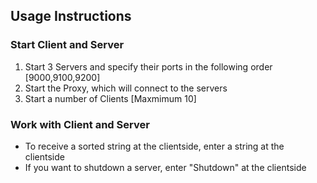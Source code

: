 ## Usage Instructions

### Start Client and Server

1. Start 3 Servers and specify their ports in the following order [9000,9100,9200]
2. Start the Proxy, which will connect to the servers
3. Start a number of Clients [Maxmimum 10]

### Work with Client and Server

* To receive a sorted string at the clientside, enter a string at the clientside
* If you want to shutdown a server, enter "Shutdown" at the clientside